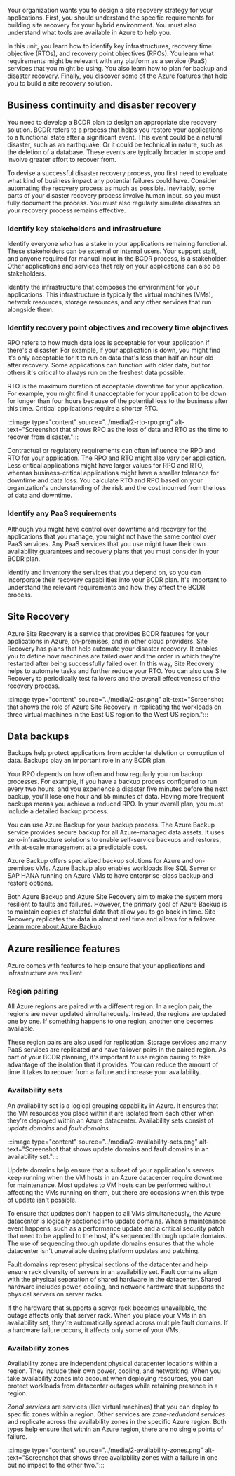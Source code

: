 Your organization wants you to design a site recovery strategy for your applications. First, you should understand the specific requirements for building site recovery for your hybrid environment. You must also understand what tools are available in Azure to help you.

In this unit, you learn how to identify key infrastructures, recovery time objective (RTOs), and recovery point objectives (RPOs). You learn what requirements might be relevant with any platform as a service (PaaS) services that you might be using. You also learn how to plan for backup and disaster recovery. Finally, you discover some of the Azure features that help you to build a site recovery solution.

## Business continuity and disaster recovery

You need to develop a BCDR plan to design an appropriate site recovery solution. BCDR refers to a process that helps you restore your applications to a functional state after a significant event. This event could be a natural disaster, such as an earthquake. Or it could be technical in nature, such as the deletion of a database. These events are typically broader in scope and involve greater effort to recover from.

To devise a successful disaster recovery process, you first need to evaluate what kind of business impact any potential failures could have. Consider automating the recovery process as much as possible. Inevitably, some parts of your disaster recovery process involve human input, so you must fully document the process. You must also regularly simulate disasters so your recovery process remains effective.

### Identify key stakeholders and infrastructure

Identify everyone who has a stake in your applications remaining functional. These stakeholders can be external or internal users. Your support staff, and anyone required for manual input in the BCDR process, is a stakeholder. Other applications and services that rely on your applications can also be stakeholders.

Identify the infrastructure that composes the environment for your applications. This infrastructure is typically the virtual machines (VMs), network resources, storage resources, and any other services that run alongside them.

### Identify recovery point objectives and recovery time objectives

RPO refers to how much data loss is acceptable for your application if there's a disaster. For example, if your application is down, you might find it's only acceptable for it to run on data that's less than half an hour old after recovery. Some applications can function with older data, but for others it's critical to always run on the freshest data possible.

RTO is the maximum duration of acceptable downtime for your application. For example, you might find it unacceptable for your application to be down for longer than four hours because of the potential loss to the business after this time. Critical applications require a shorter RTO.

:::image type="content" source="../media/2-rto-rpo.png" alt-text="Screenshot that shows RPO as the loss of data and RTO as the time to recover from disaster.":::

Contractual or regulatory requirements can often influence the RPO and RTO for your application. The RPO and RTO might also vary per application. Less critical applications might have larger values for RPO and RTO, whereas business-critical applications might have a smaller tolerance for downtime and data loss. You calculate RTO and RPO based on your organization's understanding of the risk and the cost incurred from the loss of data and downtime.

### Identify any PaaS requirements

Although you might have control over downtime and recovery for the applications that you manage, you might not have the same control over PaaS services. Any PaaS services that you use might have their own availability guarantees and recovery plans that you must consider in your BCDR plan.

Identify and inventory the services that you depend on, so you can incorporate their recovery capabilities into your BCDR plan. It's important to understand the relevant requirements and how they affect the BCDR process.

## Site Recovery

Azure Site Recovery is a service that provides BCDR features for your applications in Azure, on-premises, and in other cloud providers. Site Recovery has plans that help automate your disaster recovery. It enables you to define how machines are failed over and the order in which they're restarted after being successfully failed over. In this way, Site Recovery helps to automate tasks and further reduce your RTO. You can also use Site Recovery to periodically test failovers and the overall effectiveness of the recovery process.

:::image type="content" source="../media/2-asr.png" alt-text="Screenshot that shows the role of Azure Site Recovery in replicating the workloads on three virtual machines in the East US region to the West US region.":::

## Data backups

Backups help protect applications from accidental deletion or corruption of data. Backups play an important role in any BCDR plan. 

Your RPO depends on how often and how regularly you run backup processes. For example, if you have a backup process configured to run every two hours, and you experience a disaster five minutes before the next backup, you'll lose one hour and 55 minutes of data. Having more frequent backups means you achieve a reduced RPO. In your overall plan, you must include a detailed backup process.

You can use Azure Backup for your backup process. The Azure Backup service provides secure backup for all Azure-managed data assets. It uses zero-infrastructure solutions to enable self-service backups and restores, with at-scale management at a predictable cost.

Azure Backup offers specialized backup solutions for Azure and on-premises VMs. Azure Backup also enables workloads like SQL Server or SAP HANA running on Azure VMs to have enterprise-class backup and restore options.

Both Azure Backup and Azure Site Recovery aim to make the system more resilient to faults and failures. However, the primary goal of Azure Backup is to maintain copies of stateful data that allow you to go back in time. Site Recovery replicates the data in almost real time and allows for a failover. [Learn more about Azure Backup](/training/modules/protect-virtual-machines-with-azure-backup/).

## Azure resilience features

Azure comes with features to help ensure that your applications and infrastructure are resilient.

### Region pairing

All Azure regions are paired with a different region. In a region pair, the regions are never updated simultaneously. Instead, the regions are updated one by one. If something happens to one region, another one becomes available.

These region pairs are also used for replication. Storage services and many PaaS services are replicated and have failover pairs in the paired region. As part of your BCDR planning, it's important to use region pairing to take advantage of the isolation that it provides. You can reduce the amount of time it takes to recover from a failure and increase your availability.

### Availability sets

An availability set is a logical grouping capability in Azure. It ensures that the VM resources you place within it are isolated from each other when they're deployed within an Azure datacenter. Availability sets consist of *update domains* and *fault domains*.

:::image type="content" source="../media/2-availability-sets.png" alt-text="Screenshot that shows update domains and fault domains in an availability set.":::

Update domains help ensure that a subset of your application's servers keep running when the VM hosts in an Azure datacenter require downtime for maintenance. Most updates to VM hosts can be performed without affecting the VMs running on them, but there are occasions when this type of update isn't possible.

To ensure that updates don't happen to all VMs simultaneously, the Azure datacenter is logically sectioned into update domains. When a maintenance event happens, such as a performance update and a critical security patch that need to be applied to the host, it's sequenced through update domains. The use of sequencing through update domains ensures that the whole datacenter isn't unavailable during platform updates and patching.

Fault domains represent physical sections of the datacenter and help ensure rack diversity of servers in an availability set. Fault domains align with the physical separation of shared hardware in the datacenter. Shared hardware includes power, cooling, and network hardware that supports the physical servers on server racks.

If the hardware that supports a server rack becomes unavailable, the outage affects only that server rack. When you place your VMs in an availability set, they're automatically spread across multiple fault domains. If a hardware failure occurs, it affects only some of your VMs.

### Availability zones

Availability zones are independent physical datacenter locations within a region. They include their own power, cooling, and networking. When you take availability zones into account when deploying resources, you can protect workloads from datacenter outages while retaining presence in a region.

*Zonal services* are services (like virtual machines) that you can deploy to specific zones within a region. Other services are *zone-redundant services* and replicate across the availability zones in the specific Azure region. Both types help ensure that within an Azure region, there are no single points of failure.

:::image type="content" source="../media/2-availability-zones.png" alt-text="Screenshot that shows three availability zones with a failure in one but no impact to the other two.":::
